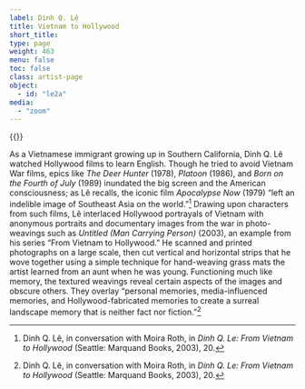 ```yaml
---
label: Dinh Q. Lê
title: Vietnam to Hollywood
short_title:
type: page
weight: 463
menu: false
toc: false
class: artist-page
object:
  - id: "le2a"
media:
  - "zoom"
---
```

{{<q-figure id="le2a">}}

As a Vietnamese immigrant growing up in Southern California, Dinh Q. Lê watched Hollywood films to learn English. Though he tried to avoid Vietnam War films, epics like *The Deer Hunter* (1978), *Platoon* (1986), and *Born on the Fourth of July* (1989) inundated the big screen and the American consciousness; as Lê recalls, the iconic film *Apocalypse Now* (1979) “left an indelible image of Southeast Asia on the world.”[^1] Drawing upon characters from such films, Lê interlaced Hollywood portrayals of Vietnam with anonymous portraits and documentary images from the war in photo-weavings such as *Untitled (Man Carrying Person)* (2003), an example from his series “From Vietnam to Hollywood.” He scanned and printed photographs on a large scale, then cut vertical and horizontal strips that he wove together using a simple technique for hand-weaving grass mats the artist learned from an aunt when he was young. Functioning much like memory, the textured weavings reveal certain aspects of the images and obscure others. They overlay “personal memories, media-influenced memories, and Hollywood-fabricated memories to create a surreal landscape memory that is neither fact nor fiction.”[^2]

[^1]: Dinh Q. Lê, in conversation with Moira Roth, in *Dinh Q. Le: From Vietnam to Hollywood* (Seattle: Marquand Books, 2003), 20.

[^2]: Dinh Q. Lê, in conversation with Moira Roth, in *Dinh Q. Le: From Vietnam to Hollywood* (Seattle: Marquand Books, 2003), 20.
